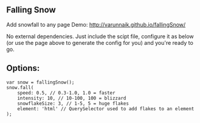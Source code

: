 Falling Snow
---
Add snowfall to any page
Demo: http://varunnaik.github.io/fallingSnow/

No external dependencies. Just include the scipt file, configure it as below (or use the page above to generate the config for you) and you're ready to go.

Options:
------

```
var snow = fallingSnow();
snow.fall(
    speed: 0.5, // 0.3-1.0, 1.0 = faster
    intensity: 10, // 10-100, 100 = blizzard
    snowflakeSize: 3, // 1-5, 5 = huge flakes
    element: 'html' // QuerySelector used to add flakes to an element        
);
```


